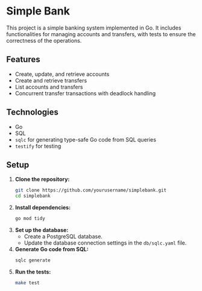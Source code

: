 # Simple Bank

This project is a simple banking system implemented in Go. It includes functionalities for managing accounts and transfers, with tests to ensure the correctness of the operations.

## Features

- Create, update, and retrieve accounts
- Create and retrieve transfers
- List accounts and transfers
- Concurrent transfer transactions with deadlock handling

## Technologies

- Go
- SQL
- `sqlc` for generating type-safe Go code from SQL queries
- `testify` for testing

## Setup

1. **Clone the repository:**
   ```sh
   git clone https://github.com/yourusername/simplebank.git
   cd simplebank
   ```
2. **Install dependencies:**
   ```sh
   go mod tidy
   ```
3. **Set up the database:**
   - Create a PostgreSQL database.
   - Update the database connection settings in the `db/sqlc.yaml` file.
4. **Generate Go code from SQL:**
   ```sh
   sqlc generate
   ```
5. **Run the tests:**
   ```sh
   make test
   ```